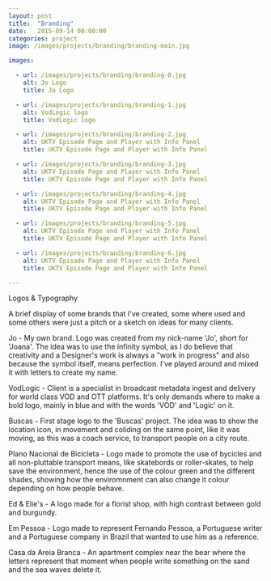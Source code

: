 ```yaml
---
layout: post
title:  "Branding"
date:   2015-09-14 00:00:00
categories: project
image: /images/projects/branding/branding-main.jpg

images:

  - url: /images/projects/branding/branding-0.jpg
    alt: Jo Logo
    title: Jo Logo

  - url: /images/projects/branding/branding-1.jpg
    alt: VodLogic logo
    title: VodLogic logo

  - url: /images/projects/branding/branding-2.jpg
    alt: UKTV Episode Page and Player with Info Panel
    title: UKTV Episode Page and Player with Info Panel

  - url: /images/projects/branding/branding-3.jpg
    alt: UKTV Episode Page and Player with Info Panel
    title: UKTV Episode Page and Player with Info Panel

  - url: /images/projects/branding/branding-4.jpg
    alt: UKTV Episode Page and Player with Info Panel
    title: UKTV Episode Page and Player with Info Panel

  - url: /images/projects/branding/branding-5.jpg
    alt: UKTV Episode Page and Player with Info Panel
    title: UKTV Episode Page and Player with Info Panel

  - url: /images/projects/branding/branding-6.jpg
    alt: UKTV Episode Page and Player with Info Panel
    title: UKTV Episode Page and Player with Info Panel

---
```

<p>Logos & Typography</p>
<p>A brief display of some brands that I've created, some where used and some others were just a pitch or a sketch on ideas for many clients.</p>
<p></p>
<p>Jo - My own brand. Logo was created from my nick-name 'Jo', short for 'Joana'. The idea was to use the infinity symbol, as I do believe that creativity and a Designer's work is always a "work in progress" and also because the symbol itself, means perfection. I've played around and mixed it with letters to create my name.</p>
<p>VodLogic - Client is a specialist in broadcast metadata ingest and delivery for world class VOD and OTT platforms. It's only demands where to make a bold logo, mainly in blue and with the words 'VOD' and 'Logic' on it.</p>
<p>Buscas - First stage logo to the 'Buscas' project. The idea was to show the location icon, in movement and coliding on the same point, like it was moving, as this was a coach service, to transport people on a city route.</p>
<p>Plano Nacional de Bicicleta - Logo made to promote the use of bycicles and all non-pluttable transport means, like skatebords or roller-skates, to help save the environment, hence the use of the colour green and the different shades, showing how the enviromnment can also change it colour depending on how people behave.</p>
<p>Ed & Elie's - A logo made for a florist shop, with high contrast between gold and burgundy.</p>
<p>Em Pessoa - Logo made to represent Fernando Pessoa, a Portuguese writer and a Portuguese company in Brazil that wanted to use him as a reference.</p>
<p>Casa da Areia Branca - An apartment complex near the bear where the letters represent that moment when people write something on the sand and the sea waves delete it.</p>
<p></p>
